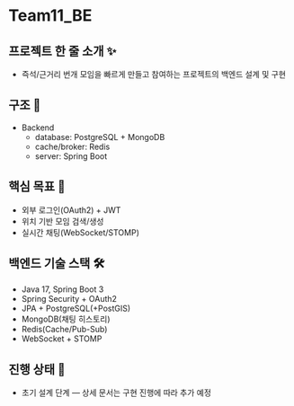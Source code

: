 # Team11_BE

## 프로젝트 한 줄 소개 ✨

- 즉석/근거리 번개 모임을 빠르게 만들고 참여하는 프로젝트의 백엔드 설계 및 구현


## 구조 🧩
- Backend
  - database: PostgreSQL + MongoDB
  - cache/broker:  Redis
  - server: Spring Boot


## 핵심 목표 🎯
- 외부 로그인(OAuth2) + JWT
- 위치 기반 모임 검색/생성
- 실시간 채팅(WebSocket/STOMP)

## 백엔드 기술 스택 🛠️
- Java 17, Spring Boot 3
- Spring Security + OAuth2
- JPA + PostgreSQL(+PostGIS)
- MongoDB(채팅 히스토리)
- Redis(Cache/Pub-Sub)
- WebSocket + STOMP

## 진행 상태 🚧
- 초기 설계 단계 — 상세 문서는 구현 진행에 따라 추가 예정

